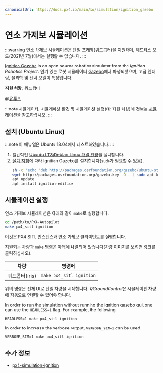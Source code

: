 ```yaml
---
canonicalUrl: https://docs.px4.io/main/ko/simulation/ignition_gazebo
---
```


# 연소 가제보 시뮬레이션

:::warning
연소 가제보 시뮬레이션은 단일 프레임(쿼드콥터)을 지원하며, 헤드리스 모드(2021년 7월)에서는 실행할 수 없습니다.
:::

[Ignition Gazebo](https://gazebosim.org/libs/gazebo) is an open source robotics simulator from the _Ignition Robotics Project_. 인기 있는 로봇 시뮬레이터 [Gazebo](./gazebo.md)에서 파생되었으며, 고급 렌더링, 물리학 및 센서 모델이 특징입니다.

**지원 차량:** 쿼드콥터

@[유투브](https://youtu.be/38UJqrNQChg)

:::note
시뮬레이터, 시뮬레이션 환경 및 시뮬레이션 설정(예: 지원 차량)에 정보는 [시뮬레이션](../simulation/README.md)을 참고하십시오.
:::

## 설치 (Ubuntu Linux)

:::note
이 매뉴얼은 Ubuntu 18.04에서 테스트하였습니다.
:::

1. 일반적인 [Ubuntu LTS/Debian Linux 개발 환경](../dev_setup/dev_env_linux_ubuntu.md)을 설치합니다.
1. [설치 지침](https://github.com/Auterion/px4-simulation-ignition#readme)에 따라 Ignition Gazebo를 설치합니다(`sudo`가 필요할 수 있음).
   ```sh
   sh -c 'echo "deb http://packages.osrfoundation.org/gazebo/ubuntu-stable `lsb_release -cs` main" > /etc/apt/sources.list.d/gazebo-stable.list'
   wget http://packages.osrfoundation.org/gazebo.key -O - | sudo apt-key add -
   apt update
   apt install ignition-edifice
   ```

## 시뮬레이션 실행

연소 가제보 시뮬레이션은 아래와 같이 `make`로 실행합니다.
```bash
cd /path/to/PX4-Autopilot
make px4_sitl ignition
```
이것은 PX4 SITL 인스턴스와 연소 가제보 클라이언트를 실행합니다.

지원되는 차량과 `make` 명령은 아래에 나열되어 있습니다(차량 이미지를 보려면 링크를 클릭하십시오).

| 차량         | 명령어                      |
| ---------- | ------------------------ |
| 쿼드콥터(iris) | `make px4_sitl ignition` |

위의 명령은 전체 UI로 단일 차량을 시작합니다. *QGroundControl*은 시뮬레이션 차량에 자동으로 연결할 수 있어야 합니다.

In order to run the simulation without running the ignition gazebo gui, one can use the `HEADLESS=1` flag. For example, the following
```
HEADLESS=1 make px4_sitl ignition
```

In order to increase the verbose output, `VERBOSE_SIM=1` can be used.
```
VERBOSE_SIM=1 make px4_sitl ignition
```

## 추가 정보

* [px4-simulation-ignition](https://github.com/Auterion/px4-simulation-ignition)
